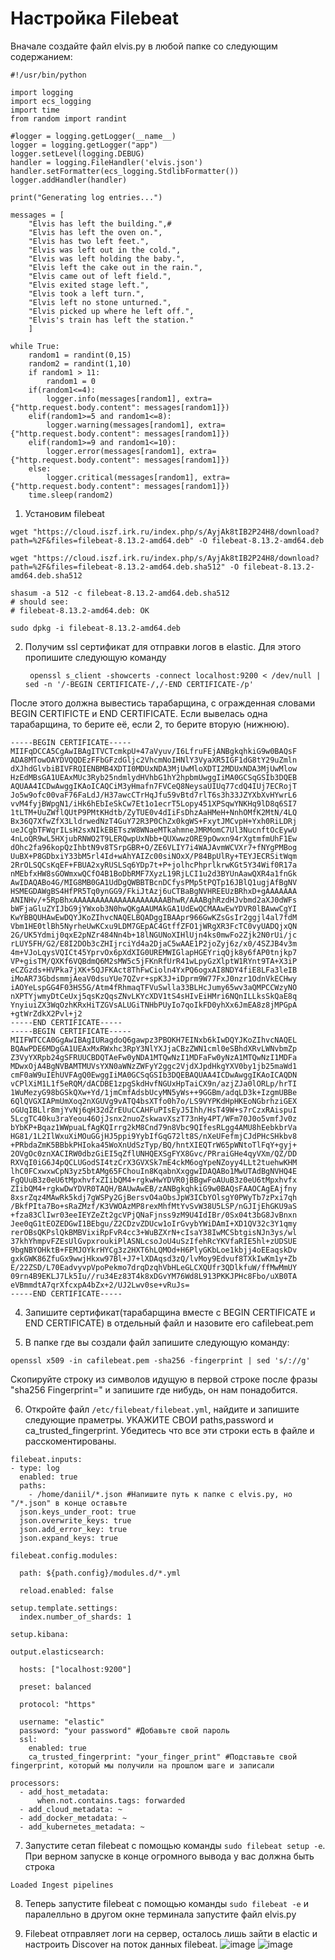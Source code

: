 # Настройка Filebeat
Вначале создайте файл elvis.py в любой папке со следующим содержанием:
```
#!/usr/bin/python

import logging
import ecs_logging
import time
from random import randint

#logger = logging.getLogger(__name__)
logger = logging.getLogger("app")
logger.setLevel(logging.DEBUG)
handler = logging.FileHandler('elvis.json')
handler.setFormatter(ecs_logging.StdlibFormatter())
logger.addHandler(handler)

print("Generating log entries...")

messages = [
    "Elvis has left the building.",#
    "Elvis has left the oven on.",
    "Elvis has two left feet.",
    "Elvis was left out in the cold.",
    "Elvis was left holding the baby.",
    "Elvis left the cake out in the rain.",
    "Elvis came out of left field.",
    "Elvis exited stage left.",
    "Elvis took a left turn.",
    "Elvis left no stone unturned.",
    "Elvis picked up where he left off.",
    "Elvis's train has left the station."
    ]

while True:
    random1 = randint(0,15)
    random2 = randint(1,10)
    if random1 > 11:
        random1 = 0
    if(random1<=4):
        logger.info(messages[random1], extra={"http.request.body.content": messages[random1]})
    elif(random1>=5 and random1<=8):
        logger.warning(messages[random1], extra={"http.request.body.content": messages[random1]})
    elif(random1>=9 and random1<=10):
        logger.error(messages[random1], extra={"http.request.body.content": messages[random1]})
    else:
        logger.critical(messages[random1], extra={"http.request.body.content": messages[random1]})
    time.sleep(random2)
```
1. Установим filebeat 
```
wget "https://cloud.iszf.irk.ru/index.php/s/AyjAk8tIB2P24H8/download?path=%2F&files=filebeat-8.13.2-amd64.deb" -O filebeat-8.13.2-amd64.deb

wget "https://cloud.iszf.irk.ru/index.php/s/AyjAk8tIB2P24H8/download?path=%2F&files=filebeat-8.13.2-amd64.deb.sha512" -O filebeat-8.13.2-amd64.deb.sha512

shasum -a 512 -c filebeat-8.13.2-amd64.deb.sha512
# should see:
# filebeat-8.13.2-amd64.deb: OK

sudo dpkg -i filebeat-8.13.2-amd64.deb
```
2. Получим ssl сертификат для отправки логов в elastic. Для этого пропишите следующую команду
   ```
    openssl s_client -showcerts -connect localhost:9200 < /dev/null | sed -n '/-BEGIN CERTIFICATE-/,/-END CERTIFICATE-/p'
   ```
После этого должна вывестись тарабарщина, с огражденная словами BEGIN CERTIFICTE и END CERTIFICATE. Если вывелась одна тарабарщина, то берите её, если 2, то берите вторую (нижнюю).
   ```
   -----BEGIN CERTIFICATE-----
MIIFqDCCA5CgAwIBAgITVCTcmkpU+47aVyuv/I6LfruFEjANBgkqhkiG9w0BAQsF
ADA8MTowOAYDVQQDEzFFbGFzdGljc2VhcmNoIHNlY3VyaXR5IGF1dG8tY29uZmln
dXJhdGlvbiBIVFRQIENBMB4XDTI0MDUxNDA3MjUwMloXDTI2MDUxNDA3MjUwMlow
HzEdMBsGA1UEAxMUc3Ryb25ndmlydHVhbG1hY2hpbmUwggIiMA0GCSqGSIb3DQEB
AQUAA4ICDwAwggIKAoICAQCiM3yHmafn7FVCeQ8NeysaUIUq77cdQ4IUj7ECRojT
Jo5w9ofc00vaF76FaLdJ/H37awcCTrHqJfu59vBtd7rlT6s3h33JZYXbXvHYwrL6
vvM4fyjBWpgN1/iHk6hEbIeSkCw7Et1o1ecrT5Lopy451XPSqwYNKHq9lD8q6SI7
1tLTM+UuZWflQUtP9PMtKHdtb/ZyTUE0v4dIiFsDhzAaHMeH+NnhOMfK2MtN/4LQ
Bx36Q7XfwZfX3LldrwedNzT4GuY72R3P0ChZx0kgWS+FxytJMCvpH+Yxh0RiLDRj
ueJCgbTFWqrILsH2sxNIkEBETszW8WNaeMTkahmneJMRMomC7Ul3NucnftOcEywU
4nLoQR9wL5HXjubRNWO2T9LERQwpUxNbb+QUXwwzORE9pOwxn94rXgtmfmUhF1Ew
dOhc2fa96kopQzIhbtN9v8TSrpGBR+O/ZE6VLIY7i4WAJAvmWCVXr7+fNYgPMBog
UuBX+P8GDbxiY33bM5rl4Id+wAhYAIZc00siNOxX/P84BpUlRy+TEYJECRSitWqm
2RrOLSQCsKqEF+FBUA2xyRUSLSq6YDp7t+P+jolhcPhprlkrwKGt5Y34Wif0R17a
nMEbfxHW8sGOWmxwQCfO4B1BoDbRMF7XyzL19RjLCI1u2d3BYUnAawQXR4a1fnGk
AwIDAQABo4G/MIG8MB0GA1UdDgQWBBTBcnDCfysPMp5tPQTp16JBlQ1ugjAfBgNV
HSMEGDAWgBS4HfPR5Tq0ynGG9/FkiJtAzj6uCTBaBgNVHREEUzBRhxD+gAAAAAAA
ANINHv/+5RpBhxAAAAAAAAAAAAAAAAAAAAABhwR/AAABghRzdHJvbmd2aXJ0dWFs
bWFjaGluZYIJbG9jYWxob3N0hwQKgAAUMAkGA1UdEwQCMAAwEwYDVR0lBAwwCgYI
KwYBBQUHAwEwDQYJKoZIhvcNAQELBQADggIBAApr966GwKZsGsIr2ggjl4al7fdM
Vbm1HE0tlBh5NyrheUwKCxu9LDM7GEpAC4GtffZFO1jWRgXR3FcTC0vyUADQjxQN
2G/UK5Ydmij0qxE2pNZr484Nn4b+18lNGUNoXIHlUjn4ks0mwFo2Zjk2N0rUi/jc
rLUY5FH/G2/E8I2DOb3cZHIjrciYd4a2DjaC5wAAE1P2joZyj6z/x0/4SZJB4v3m
4m+VJoLqysVQICt45YprvOx6pXdXIG0UREMWIGlapHGEYriqQjk8y6fAP0tnjkp7
VP+gisTM/QXKf6VQBdmQ6M2sMW5c5jFKnRfUrR41wLpyGzXlptW1RYnt9TA+X3iP
eCZGzds+HVPka7jXK+5QJFKAct8ThFwCioln4YxPQ6ogxAI8NDY4fiE8LFa3leIB
iMoAR73GbdsmmjAeaV0dsuYUe7QZvr+spK3J+iDprm9W77FxJ0nzr1OdnVkECHwy
iAOYeLspGG4F03HS5G/Atm4fRhmaqTFVuSwlla33BLHcJumy65wv3aQMPCCWzyNO
nXPTYjwmyDtCeUxj5qsKzQqsZNvLKYcXDV1tS4sHIvEiHMri6NQnILLksSkQaE8q
YnyiuiZX3WqOzhKRxHiTZGVsALUGiTNHbPUyIo7qoIkFD0yhXx6JmEA8z8jMPGpA
+gtWrZdkX2Pvl+j2
-----END CERTIFICATE-----
-----BEGIN CERTIFICATE-----
MIIFWTCCA0GgAwIBAgIURagdoQ6gawpz3PBOKH7EINxb6kIwDQYJKoZIhvcNAQEL
BQAwPDE6MDgGA1UEAxMxRWxhc3RpY3NlYXJjaCBzZWN1cml0eSBhdXRvLWNvbmZp
Z3VyYXRpb24gSFRUUCBDQTAeFw0yNDA1MTQwNzI1MDFaFw0yNzA1MTQwNzI1MDFa
MDwxOjA4BgNVBAMTMUVsYXN0aWNzZWFyY2ggc2VjdXJpdHkgYXV0by1jb25maWd1
cmF0aW9uIEhUVFAgQ0EwggIiMA0GCSqGSIb3DQEBAQUAA4ICDwAwggIKAoICAQDN
vCPlXiM1L1f5eRQM/dACDBE1zpgSkdHvfNGUxHpTaiCX9n/azjZJa0lORLp/hrTI
1WuMezyG98bGSkQXw+Yd/1jmCmfAdsbUcyMN5yWs++9GGBm/adqLD3k+IzgmUBBe
6QlQVGXIAPmUmXoq2nXGUVg9vATQ4bsXTfo0h7o/LS9VYPKdHpHKEoNGbrhziGEX
oGUqIBLlr8mjYvNj6qH32dZrEUuCCAHFuPIsEyJ5Ihh/HsT49W+s7rCzxRAispuI
5LcgTC40ku3raYeou46OjJsnx2nuoZskwavXszT73nHy4PT/WFm70J0o5vmfJv0z
bYbKP+Bqaz1WWpuaLfAgKQIrrg2kM8Cnd79n8Vbc9QIfesRLgg4AMU8hEebkbrVa
HG81/1L2IlWxuXiMOuGGjHJ5ppi9YybIfGqG72lt8S/nXeUFefmjCJdPHcSHkbv8
+PRbdaZmK5BBbkPHIoka45WoXnUdSzTyp/BQ/hntXIEQTrW65pWNtoTlFqY+gyj+
2OVgOc0znXACIRW0dbzGiEI5qZflUNHQEXSgFYX8Gvc/PRraiGHe4qyVXm/QZ/DD
RXVqI0iG6J4pQCLUGodSI4tzCrX3GVXSk7mE4ckM6ogYpeNZoyy4LLt2tuehwKHM
lhC0FCxwxwCpN3yz5btAMg65FChouIn8KqabnXxggwIDAQABo1MwUTAdBgNVHQ4E
FgQUuB3z0eU6tMpxhvfxZIibQM4+rgkwHwYDVR0jBBgwFoAUuB3z0eU6tMpxhvfx
ZIibQM4+rgkwDwYDVR0TAQH/BAUwAwEB/zANBgkqhkiG9w0BAQsFAAOCAgEAjfny
8xsrZqz4MAwRk5kdj7gWSPy2GjBersvO4aObsJpW3ICbYOlsgY0PWyTb7zPxi7qh
/BkfPIta7Bo+sRaZMzf/K3VWOAzMP8rexMhfMtYvSvW38U5LSP/nGJIjEhGKU9aS
+fza83ClIwr03eeIEYZeZt2gcVPjQNaFjnss9zM9U4IdIBr/0Sx04t3bG8JvBnxn
Jee0qG1tEOZEDGwI1BEbgu/Z2CDzvZDUcw1oIrGvybYWiDAmI+XD1QV32c3Y1qmy
rerOBsQKPslQkBMBVixiRpFvR4cc3+WuBZXrN+cIsaY38IwMCSbtgisNJn3ys/wl
37khYhmpvFZEsUlGvpxroukiPlASNLcsoJoU4uSzIfehRcYKVfaRIE5hl+zUDSUE
9bgNBYOHktB+FEMJOYkrHYCg3z2HXT6hLQMOd+H6PlyGKbLoe1kbjj4oEEaqskDv
gxkGWK86ZfuGx9wwjHkxw97Bl+J7+lXDAqsd3zQ/lvMoy9Edvuf8TXkIwKm1y+Zb
E/22ZSD/L70EadvyvpVpoPekmo7drqDzqhVbHLeGLCXQUfr3QDlkfuW/ffMwMmUY
09rn4B9EKLJ7Lk5Iu//ru34Ez83T4k8xDGvYM76Wd8L913PKKJPHc8Fbo/uXB0TA
eVBmmdtA7qrXfcxpA4bZx+2/UJ2Lwv0se+vRuJs=
-----END CERTIFICATE-----
   ```
4. Запишите сертификат(тарабарщина вместе с BEGIN CERTIFICATE и END CERTIFICATE) в отдельный файл и назовите его cafilebeat.pem

5. В папке где вы создали файл запишите следующую команду:
```
openssl x509 -in cafilebeat.pem -sha256 -fingerprint | sed 's/://g'
```
Скопируйте строку из символов идущую в первой строке после фразы "sha256 Fingerprint=" и запишите где нибудь, он нам понадобится.

6. Откройте файл ```/etc/filebeat/filebeat.yml```, найдите и запишите следующие праметры. УКАЖИТЕ СВОИ paths,password и ca_trusted_fingerprint. Убедитесь что все эти строки есть в файле и расскоментированы.
```
filebeat.inputs:
- type: log
  enabled: true
  paths:
    - /home/daniil/*.json #Напишите путь к папке с elvis.py, но "/*.json" в конце оставьте
  json.keys_under_root: true
  json.overwrite_keys: true
  json.add_error_key: true
  json.expand_keys: true

filebeat.config.modules:

  path: ${path.config}/modules.d/*.yml

  reload.enabled: false

setup.template.settings:
  index.number_of_shards: 1

setup.kibana:

output.elasticsearch:

  hosts: ["localhost:9200"]

  preset: balanced

  protocol: "https"

  username: "elastic"
  password: "your password" #Добавьте свой пароль
  ssl:
    enabled: true
    ca_trusted_fingerprint: "your_finger_print" #Подставьте свой fingerprint, который мы получили на прошлом шаге и записали

processors:
  - add_host_metadata:
      when.not.contains.tags: forwarded
  - add_cloud_metadata: ~
  - add_docker_metadata: ~
  - add_kubernetes_metadata: ~
```
7. Запустите сетап filebeat с помощью команды ```sudo filebeat setup -e```. При верном запуске в конце огромного вывода у вас должна быть строка
```
Loaded Ingest pipelines
```
8. Теперь запустите filebeat с помощью команды ```sudo filebeat -e``` и паралелльно в другом окне терминала запустите файл elvis.py

9. Filebeat отправляет логи на сервер, осталось лишь зайти в elactic и настроить Discover на поток данных filebeat.
![image](https://github.com/PecherskyDaniil/MyRepo/assets/78026424/c413e8f7-51d5-4d53-a8ca-bc9117de524b)
![image](https://github.com/PecherskyDaniil/MyRepo/assets/78026424/b4f2905a-3cdc-4814-b5e1-a966846547fb)


